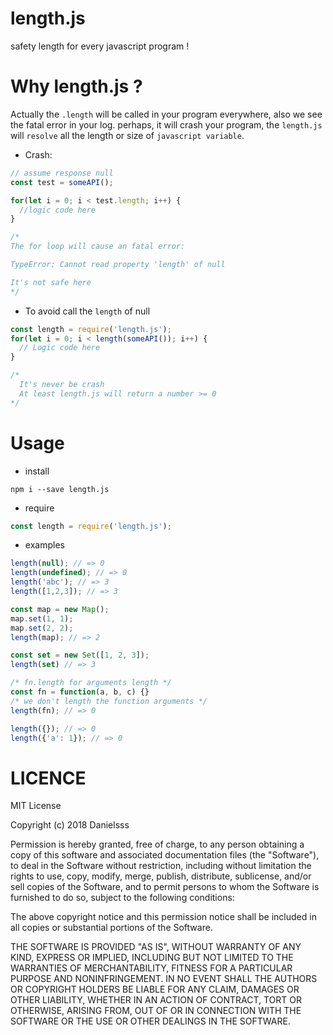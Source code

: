 # length.js
safety length for every javascript program !

# Why length.js ?
Actually the `.length` will be called in your program everywhere, also we see
the fatal error in your log. perhaps, it will crash your program, the `length.js`
will `resolve` all the length or size of `javascript variable`.

* Crash:
```js
// assume response null
const test = someAPI();

for(let i = 0; i < test.length; i++) {
  //logic code here
}

/* 
The for loop will cause an fatal error:

TypeError: Cannot read property 'length' of null

It's not safe here 
*/
```

* To avoid call the `length` of null
```js
const length = require('length.js');
for(let i = 0; i < length(someAPI()); i++) {
  // Logic code here
}

/* 
  It's never be crash
  At least length.js will return a number >= 0 
*/
```

# Usage

* install
```shell
npm i --save length.js
```

* require
```js
const length = require('length.js');
```

* examples
```js
length(null); // => 0
length(undefined); // => 0
length('abc'); // => 3
length([1,2,3]); // => 3

const map = new Map();
map.set(1, 1);
map.set(2, 2);
length(map); // => 2

const set = new Set([1, 2, 3]);
length(set) // => 3

/* fn.length for arguments length */
const fn = function(a, b, c) {}
/* we don't length the function arguments */
length(fn); // => 0

length({}); // => 0
length({'a': 1}); // => 0

```

# LICENCE

MIT License

Copyright (c) 2018 Danielsss

Permission is hereby granted, free of charge, to any person obtaining a copy
of this software and associated documentation files (the "Software"), to deal
in the Software without restriction, including without limitation the rights
to use, copy, modify, merge, publish, distribute, sublicense, and/or sell
copies of the Software, and to permit persons to whom the Software is
furnished to do so, subject to the following conditions:

The above copyright notice and this permission notice shall be included in all
copies or substantial portions of the Software.

THE SOFTWARE IS PROVIDED "AS IS", WITHOUT WARRANTY OF ANY KIND, EXPRESS OR
IMPLIED, INCLUDING BUT NOT LIMITED TO THE WARRANTIES OF MERCHANTABILITY,
FITNESS FOR A PARTICULAR PURPOSE AND NONINFRINGEMENT. IN NO EVENT SHALL THE
AUTHORS OR COPYRIGHT HOLDERS BE LIABLE FOR ANY CLAIM, DAMAGES OR OTHER
LIABILITY, WHETHER IN AN ACTION OF CONTRACT, TORT OR OTHERWISE, ARISING FROM,
OUT OF OR IN CONNECTION WITH THE SOFTWARE OR THE USE OR OTHER DEALINGS IN THE
SOFTWARE.
